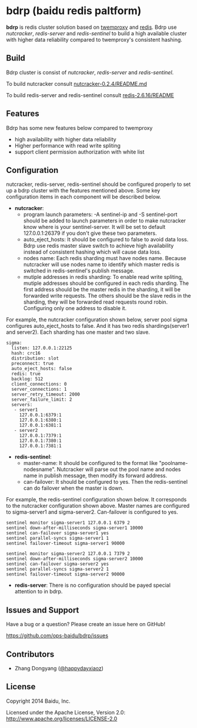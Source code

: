 # bdrp (baidu redis paltform)

**bdrp** is redis cluster solution based on [twemproxy](https://github.com/twitter/twemproxy) and [redis](http://redis.io/). Bdrp use _nutcracker_, _redis-server_ and _redis-sentinel_ to build a high available cluster with higher data reliability compared to twemproxy's  consistent hashing.

## Build

Bdrp cluster is consist of _nutcracker_, _redis-server_ and _redis-sentinel_.

To build nutcracker consult [nutcracker-0.2.4/README.md](nutcracker-0.2.4/README.md)

To build redis-server and redis-sentinel consult [redis-2.6.16/README](redis-2.6.16/README)

## Features

Bdrp has some new features below compared to twemproxy

+ high availability with higher data reliability
+ Higher performance with read write spliting
+ support client permission authorization with white list

## Configuration

nutcracker, redis-server, redis-sentinel should be configured properly to set up a bdrp cluster with the features mentioned above. Some key configuration items in each component will be described below.

+ **nutcracker**: 
  + program launch parameters: -A sentinel-ip and -S sentinel-port should be added to launch parameters in order to make nutcracker know where is your sentinel-server. It will be set to default 127.0.0.1:26379 if you don't give these two parameters.
  + auto\_eject\_hosts: It should be configured to false to avoid data loss. Bdrp use redis master slave switch to achieve high availability instead of consistent hashing which will cause data loss.
  + nodes name: Each redis sharding must have nodes name. Because nutcracker will use nodes name to identify which master redis is switched in redis-sentinel's publish message. 
  + mutiple addresses in redis sharding: To enable read write spliting, mutiple addresses should be configured in each redis sharding. The first address should be the master redis in the sharding, it will be forwarded write requests. The others should be the slave redis in the sharding, they will be forwarded read requests round robin. Configuring only one address to disable it.


For example, the nutcracker configuration shown below, server pool sigma configures auto\_eject\_hosts to false. And it has two redis shardings(server1 and server2). Each sharding has one master and two slave.

    sigma:
      listen: 127.0.0.1:22125
      hash: crc16
      distribution: slot
      preconnect: true
      auto_eject_hosts: false
      redis: true
      backlog: 512
      client_connections: 0
      server_connections: 1
      server_retry_timeout: 2000
      server_failure_limit: 2
      servers:
       - server1
         127.0.0.1:6379:1
         127.0.0.1:6380:1
         127.0.0.1:6381:1
       - server2
         127.0.0.1:7379:1
         127.0.0.1:7380:1
         127.0.0.1:7381:1

+ **redis-sentinel**: 
  + master-name: It should be configured to the format like "poolname-nodesname". Nutcracker will parse out the pool name and nodes name in publish message, then modify its forward address.
  + can-failover: It should be configured to yes. Then the redis-sentinel can do failover when the master is down.

For example, the redis-sentinel configuration shown below. It corresponds to the nutcracker configuration shown above. Master names are configured to sigma-server1 and sigma-server2. Can-failover is configured to yes.

    sentinel monitor sigma-server1 127.0.0.1 6379 2
    sentinel down-after-milliseconds sigma-server1 10000 
    sentinel can-failover sigma-server1 yes
    sentinel parallel-syncs sigma-server1 1
    sentinel failover-timeout sigma-server1 90000

    sentinel monitor sigma-server2 127.0.0.1 7379 2
    sentinel down-after-milliseconds sigma-server2 10000 
    sentinel can-failover sigma-server2 yes
    sentinel parallel-syncs sigma-server2 1
    sentinel failover-timeout sigma-server2 90000

+ **redis-server**: There is no configuration should be payed special attention to in bdrp. 


## Issues and Support

Have a bug or a question? Please create an issue here on GitHub!

https://github.com/ops-baidu/bdrp/issues

## Contributors

* Zhang Dongyang ([@happydayxiaoz](zhangdongyang@baidu.com))

## License

Copyright 2014 Baidu, Inc.

Licensed under the Apache License, Version 2.0: http://www.apache.org/licenses/LICENSE-2.0

